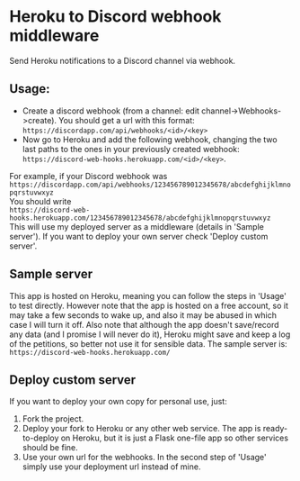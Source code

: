 # Heroku to Discord webhook middleware

Send Heroku notifications to a Discord channel via webhook.

## Usage:
* Create a discord webhook (from a channel: edit channel->Webhooks->create). You should get a url with this format: `https://discordapp.com/api/webhooks/<id>/<key>` 
* Now go to Heroku and add the following webhook, changing the two last paths to the ones in your previously created webhook: `https://discord-web-hooks.herokuapp.com/<id>/<key>`.

For example, if your Discord webhook was  
 `https://discordapp.com/api/webhooks/123456789012345678/abcdefghijklmnopqrstuvwxyz`  
You should write  
 `https://discord-web-hooks.herokuapp.com/123456789012345678/abcdefghijklmnopqrstuvwxyz`  
This will use my deployed server as a middleware (details in 'Sample server'). If you want to deploy your own server check 'Deploy custom server'.

## Sample server
This app is hosted on Heroku, meaning you can follow the steps in 'Usage' to test directly. However note that the app is hosted on a free account, so it may take a few seconds to wake up, and also it may be abused in which case I will turn it off. Also note that although the app doesn't save/record any data (and I promise I will never do it), Heroku might save and keep a log of the petitions, so better not use it for sensible data. The sample server is: `https://discord-web-hooks.herokuapp.com/`

## Deploy custom server
If you want to deploy your own copy for personal use, just:
1) Fork the project.
1) Deploy your fork to Heroku or any other web service. The app is ready-to-deploy on Heroku, but it is just a Flask one-file app so other services should be fine.
1) Use your own url for the webhooks. In the second step of 'Usage' simply use your deployment url instead of mine.
